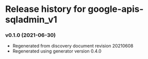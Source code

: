 # Release history for google-apis-sqladmin_v1

### v0.1.0 (2021-06-30)

* Regenerated from discovery document revision 20210608
* Regenerated using generator version 0.4.0


